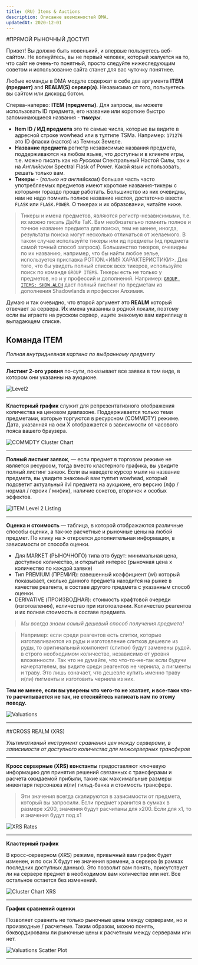 ```yaml
---
title: (RU) Items & Auctions
description: Описание возможностей DMA.
updatedAt: 2020-12-01
---
```


#ПРЯМОЙ РЫНОЧНЫЙ ДОСТУП

Привет! Вы должно быть новенький, и впервые  пользуетесь веб-сайтом.
Не волнуйтесь, вы не первый человек, который жалуется на то, что сайт не очень-то понятный, просто следуйте нижеследующим советом и использование сайта станет для вас чуточку понятнее.

Любые команды в DMA модуле содержат в себе два аргумента **ITEM (предмет)** and **REALM(S) сервер(а)**. Независимо от того, пользуетесь вы сайтом или дискорд ботом.

Сперва-наперво: **ITEM (предметы)**. Для запросы, вы можете использовать ID предмета, его название или короткие быстро запоминающиеся названия - ***тикеры***.

 - **Item ID / ИД предмета** это те самые числа, которые вы видите в адресной строке wowhead или в тултипе TSMа. Например: `171276` это ID фласки (настоя) из Темных Земеле.
 - **Название предмета** регистр независимые названия предмета, поддерживаются на любом языке, что доступны и в клиенте игры, т.е. можно писать как на *Русском* Спектральный Настой Силы, так и на *Английском* Spectral Flask of Power. Какой язык использовать, решать только вам.
 - **Тикеры** - (*только на английском*) большая часть часто употребляемых предметов имеют короткие названия-тикеры с которыми гораздо проще работать. Большинство из них очевидны, нам не надо помнить полное название настоя, достаточно ввести `FLASK` или `FLASK.POWER`. О тикерах и их образовании, читайте ниже.
 
 > Тикеры и имена предметов, являются регистр-независимыми, т.е. их можно писать ДаЖе ТаК. Вам необязательно помнить полное и точное название предмета для поиска, тем не менее, иногда,
 результаты поиска могут несколько отличаться от желаемого. В таком случае используйте тикеры или ид предметы (ид предмета самой точный способ запроса). Большинство тикеров, очевидны по их названию,
 например, что бы найти любое зелье, используется приставка POTION.<ИМЯ ХАРАКТЕРИСТИКИ>. Для того, что бы увидеть полный список всех тикеров, используйте поиск по команде `GROUP ITEMS`. 
 Тикеры есть не только у предметов, но и у профессий и дополнений. Например: [`GROUP ITEMS: SHDW.ALCH`](https://conglomerat.group/group_items/shdw.alch@gordunni) даст полный листинг по предметам из дополнения Shadowlands и профессии Алхимия.

Думаю и так очевидно, что второй аргумент это **REALM** который отвечает за сервера. Их имена указанны в родной локали, поэтому если вы играете на русском сервер, ищите знакомую вам кириллицу в выпадающем списке.

## Команда ITEM

 *Полная внутридневная картина по выбранному предмету* 
 
 ___
 **Листинг 2-ого уровня** по-сути, показывает все заявки в том виде, в котором они указанны на аукционе.
 
 ![Level2](https://i.imgur.com/MDgOBT3.png)
 ___
 **Кластерный график** служит для репрезентативного отображения количества на ценовом диапазоне. Поддерживается только теми предметами, которые торгуются в ресурсном (COMMDTY) режиме.
 Дата, указанная на оси Х отображается в зависимости от часового пояса вашего браузера.
 
  ![COMMDTY Cluster Chart](https://i.imgur.com/x5V2mes.png)
 ___
  
 **Полный листинг заявок**, — если предмет в торговом режиме не является ресурсом, тогда вместо кластерного графика, вы увидите полный листинг заявок.
 Если вы наведете курсор мыли на название предмета, вы увидите знакомый вам тултип wowhead, который подсветит актуальный ilvl предмета на аукционе, его версию (лфр / нормал / героик / мифик), наличие сокетов, вторичек и особых эффектов.
  
  ![ITEM Level 2 Listing](https://i.imgur.com/RuV1eVm.png)
 ___
 
 **Оценка и стоимость** — таблица, в которой отображаются различные способы оценки, а так-же расчетные и рыночные цены на любой предмет. 
 По клику на **>** откроется дополнительная информация, в зависимости от способа оценки.
 
 - Для MARKET (РЫНОЧНОГО) типа это будут: минимальная цена, доступное количество, и открытый интерес (рыночная цена x количество по каждой заявке)
 - Тип PREMIUM (ПРЕМИЯ): взвешенный коэффициент (wi) который показывает, сколько данного предмета находится на рынке в качестве реагента, в составе другого предмета с указанным способ оценки.
 - DERIVATIVE (ПРОИЗВОДНАЯ): стоимость крафтовой очереди (изготовления), количество при изготовлении. Количество реагентов и их полная стоимость в составе предмета.
  
  > *Мы всегда знаем самый дешевый способ получения предмета!* 
  
  > Например: если среди реагентов есть слитки, которые изготавливаются из руды и изготовление слитков дешевле из руды, то оригинальный компонент (слитки) будут заменены рудой. 
  в строго необходимом количестве, независимо от уровня вложенности. Так что не думайте, что что-то-не-так если будучи начертателем, вы видите среди реагентов не чернила, а пигменты и траву.
  Это лишь означает, что дешевле купить именно траву и(ли) пигменты и изготовить чернила из них.

**Тем не менее, если вы уверены что чего-то не хватает, и все-таки что-то расчитывается не так, не стесняйтесь написать нам по этому поводу.**

 ![Valuations](https://i.imgur.com/AXNmJzN.png)
 ___

##CROSS REALM (XRS)

*Ультимативный инструмент сравнения цен между серверами, в зависимости от доступного количества для межсерверных трансферов*
 ___
  **Кросс серверные (XRS) константы** предоставляют ключевую информацию для принятия решений связанных с трансферами и расчета ожидаемой прибыли, такие как максимальные размеры инвентаря персонажа и(ли) гильд-банка и стоимость трансфера.
  
  > Эти значения всегда скалируются в зависимости от предмета, который вы запросили. Если предмет хранится в сумках в размере х200, значения будут расчитаны для х200.
  Если для х1, то и значения будут под х1
  
  ![XRS Rates](https://i.imgur.com/mkOSIFg.png)
 ___

 **Кластерный график**
 
 В кросс-серверном (XRS) режиме, привычный вам график будет изменен, и по оси Х будут не значения времени, а сервера (в рамках последних доступных данных). Это позволит вам понять, присутствует ли на сервере предмет в необходимом вам количестве или нет.
 Все остальное остается без изменений.
 
 ![Cluster Chart XRS](https://i.imgur.com/MrP7Y4w.png)

 ___
  **График сравнений оценки**
  
  Позволяет сравнить не только рыночные цены между серверами, но и производные / расчетные. Таким образом, можно понять, бэквордированы ли рыночные цены к расчетным между серверами или нет.
  
  ![Valuations Scatter Plot](https://i.imgur.com/iq6vqBn.png)
 ___
